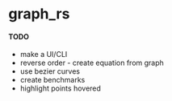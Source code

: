 # graph_rs

#### TODO
- make a UI/CLI
- reverse order - create equation from graph
- use bezier curves
- create benchmarks
- highlight points hovered
